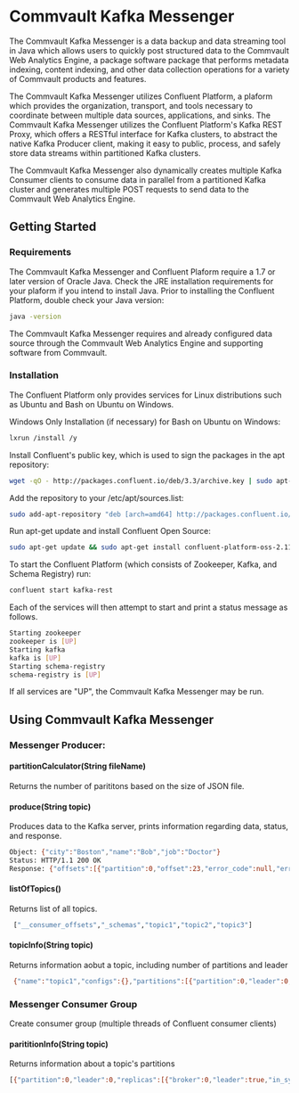 # Commvault Kafka Messenger
The Commvault Kafka Messenger is a data backup and data streaming tool in Java which allows users to quickly post structured data to the Commvault Web Analytics Engine, a package software package that performs metadata indexing, content indexing, and other data collection operations for a variety of Commvault products and features.

The Commvault Kafka Messenger utilizes Confluent Platform, a plaform which provides the organization, transport, and tools necessary to coordinate between multiple data sources, applications, and sinks. The Commvault Kafka Messenger utilizes the Confluent Platform's Kafka REST Proxy, which offers a RESTful interface for Kafka clusters, to abstract the native Kafka Producer client, making it easy to public, process, and safely store data streams within partitioned Kafka clusters.

The Commvault Kafka Messenger also dynamically creates multiple Kafka Consumer clients to consume data in parallel from a partitioned Kafka cluster and generates multiple POST requests to send data to the Commvault Web Analytics Engine.

## Getting Started

### Requirements
The Commvault Kafka Messenger and Confluent Plaform require a 1.7 or later version of Oracle Java. Check the JRE installation requirements for your plaform if you intend to install Java. Prior to installing the Confluent Platform, double check your Java version:

```sh
java -version
```
The Commvault Kafka Messenger requires and already configured data source through the Commvault Web Analytics Engine and supporting software from Commvault.

### Installation
The Confluent Platform only provides services for Linux distributions such as Ubuntu and Bash on Ubuntu on Windows. 

Windows Only Installation (if necessary) for Bash on Ubuntu on Windows:
```sh
lxrun /install /y
```
Install Confluent's public key, which is used to sign the packages in the apt repository:

```sh
wget -qO - http://packages.confluent.io/deb/3.3/archive.key | sudo apt-key add -
```
Add the repository to your /etc/apt/sources.list:

```sh
sudo add-apt-repository "deb [arch=amd64] http://packages.confluent.io/deb/3.3 stable main"
```

Run apt-get update and install Confluent Open Source:

```sh
sudo apt-get update && sudo apt-get install confluent-platform-oss-2.11
```
To start the Confluent Platform (which consists of Zookeeper, Kafka, and Schema Registry) run:
```sh
confluent start kafka-rest
```
Each of the services will then attempt to start and print a status message as follows. 
```sh
Starting zookeeper
zookeeper is [UP]
Starting kafka
kafka is [UP]
Starting schema-registry
schema-registry is [UP]
```

If all services are "UP", the Commvault Kafka Messenger may be run.

## Using Commvault Kafka Messenger
### Messenger Producer:
#### partitionCalculator(String fileName)
Returns the number of parititons based on the size of JSON file.

#### produce(String topic)
Produces data to the Kafka server, prints information regarding data, status, and response.
```sh
Object: {"city":"Boston","name":"Bob","job":"Doctor"}
Status: HTTP/1.1 200 OK
Response: {"offsets":[{"partition":0,"offset":23,"error_code":null,"error":null}],"key_schema_id":null,"value_schema_id":null}
```

#### listOfTopics()
Returns list of all topics.
```sh
 ["__consumer_offsets","_schemas","topic1","topic2","topic3"]
```

#### topicInfo(String topic)
Returns information aobut a topic, including number of partitions and leader
```sh
 {"name":"topic1","configs":{},"partitions":[{"partition":0,"leader":0,"replicas":[{"broker":0,"leader":true,"in_sync":true}]}]}
```

### Messenger Consumer Group
Create consumer group (multiple threads of Confluent consumer clients)

#### parititionInfo(String topic)
Returns information about a topic's partitions
```sh
[{"partition":0,"leader":0,"replicas":[{"broker":0,"leader":true,"in_sync":true}]}]
```
